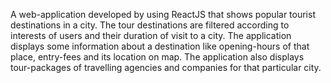 A web-application developed by using ReactJS that shows popular tourist destinations in a city. The tour destinations are filtered according to interests of users and their duration of visit to a city. The application displays some information about a destination like opening-hours of that place, entry-fees and its location on map. The application also displays tour-packages of travelling agencies and companies for that particular city.
